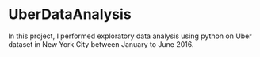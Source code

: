 # UberDataAnalysis
In this project, I performed exploratory data analysis using python on Uber dataset in New York City between January to June 2016.
